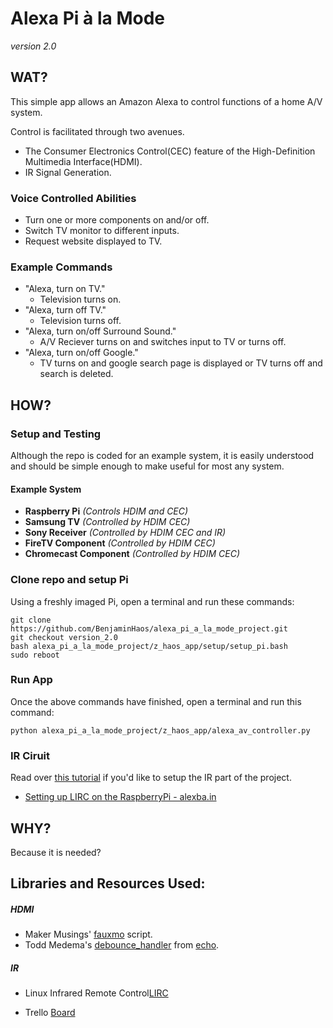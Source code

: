 # Alexa Pi à la Mode

*version 2.0*

## WAT?

This simple app allows an Amazon Alexa to control functions of a home A/V system.

Control is facilitated through two avenues. 

* The Consumer Electronics Control(CEC) feature of the High-Definition Multimedia Interface(HDMI).
* IR Signal Generation.


### Voice Controlled Abilities

* Turn one or more components on and/or off.
* Switch TV monitor to different inputs.
* Request website displayed to TV.

### Example Commands

* "Alexa, turn on TV."
    * Television turns on.
* "Alexa, turn off TV."
    * Television turns off.
* "Alexa, turn on/off Surround Sound."
    * A/V Reciever turns on and switches input to TV or turns off.
* "Alexa, turn on/off Google."
    * TV turns on and google search page is displayed or TV turns off and search is deleted.

## HOW?

### Setup and Testing

Although the repo is coded for an example system, it is easily understood and should be simple enough to make useful for most any system.

#### Example System

* **Raspberry Pi** *(Controls HDIM and CEC)*
* **Samsung TV** *(Controlled by HDIM CEC)*
* **Sony Receiver** *(Controlled by HDIM CEC and IR)*
* **FireTV Component** *(Controlled by HDIM CEC)*
* **Chromecast Component** *(Controlled by HDIM CEC)*

### Clone repo and setup Pi

Using a freshly imaged Pi, open a terminal and run these commands:

```
git clone https://github.com/BenjaminHaos/alexa_pi_a_la_mode_project.git
git checkout version_2.0
bash alexa_pi_a_la_mode_project/z_haos_app/setup/setup_pi.bash
sudo reboot
```
### Run App

Once the above commands have finished,  open a terminal and run this command:
```
python alexa_pi_a_la_mode_project/z_haos_app/alexa_av_controller.py
```

### IR Ciruit

Read over [this tutorial]() if you'd like to setup the IR part of the project.

* [Setting up LIRC on the RaspberryPi - alexba.in](http://alexba.in/blog/2013/01/06/setting-up-lirc-on-the-raspberrypi/)


## WHY?

Because it is needed?


## Libraries and Resources Used:

##### HDMI
* Maker Musings' [fauxmo](https://github.com/makermusings/fauxmo) script.
* Todd Medema's [debounce_handler](https://github.com/toddmedema/echo/blob/master/debounce_handler.py) from [echo](https://github.com/toddmedema/echo).

##### IR
* Linux Infrared Remote Control[LIRC](http://www.lirc.org/)

* Trello [Board](https://trello.com/b/MZ76eJ5S)

